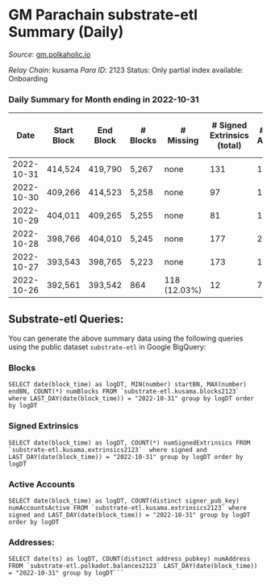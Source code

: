 # GM Parachain substrate-etl Summary (Daily)

_Source_: [gm.polkaholic.io](https://gm.polkaholic.io)

*Relay Chain*: kusama
*Para ID*: 2123
Status: Only partial index available: Onboarding


### Daily Summary for Month ending in 2022-10-31


| Date | Start Block | End Block | # Blocks | # Missing | # Signed Extrinsics (total) | # Active Accounts | # Addresses with Balances | # Events | # Transfers | # XCM Transfers In | # XCM Transfers Out |
| ---- | ----------- | --------- | -------- | --------- | --------------------------- | ----------------- | ------------------------- | -------- | ----------- | ------------------ | ------------------- |
| 2022-10-31 | 414,524 | 419,790 | 5,267 | none  | 131 | 16 |  | 13,864 | 1,672  |   |   |
| 2022-10-30 | 409,266 | 414,523 | 5,258 | none  | 97 | 12 |  | 12,888 | 1,084  |   |   |
| 2022-10-29 | 404,011 | 409,265 | 5,255 | none  | 81 | 11 |  | 11,895 | 561  |   |   |
| 2022-10-28 | 398,766 | 404,010 | 5,245 | none  | 177 | 20 |  | 14,984 | 2,324  |   |   |
| 2022-10-27 | 393,543 | 398,765 | 5,223 | none  | 173 | 19 |  | 13,777 | 1,589  |   |   |
| 2022-10-26 | 392,561 | 393,542 | 864 | 118 (12.03%) | 12 | 7 |  | 2,427 | 333  |   |   |

## Substrate-etl Queries:
You can generate the above summary data using the following queries using the public dataset `substrate-etl` in Google BigQuery:


### Blocks
```
SELECT date(block_time) as logDT, MIN(number) startBN, MAX(number) endBN, COUNT(*) numBlocks FROM `substrate-etl.kusama.blocks2123`  where LAST_DAY(date(block_time)) = "2022-10-31" group by logDT order by logDT
```


### Signed Extrinsics
```
SELECT date(block_time) as logDT, COUNT(*) numSignedExtrinsics FROM `substrate-etl.kusama.extrinsics2123`  where signed and LAST_DAY(date(block_time)) = "2022-10-31" group by logDT order by logDT
```


### Active Accounts
```
SELECT date(block_time) as logDT, COUNT(distinct signer_pub_key) numAccountsActive FROM `substrate-etl.kusama.extrinsics2123` where signed and LAST_DAY(date(block_time)) = "2022-10-31" group by logDT order by logDT
```


### Addresses:
```
SELECT date(ts) as logDT, COUNT(distinct address_pubkey) numAddress FROM `substrate-etl.polkadot.balances2123` LAST_DAY(date(block_time)) = "2022-10-31" group by logDT```

